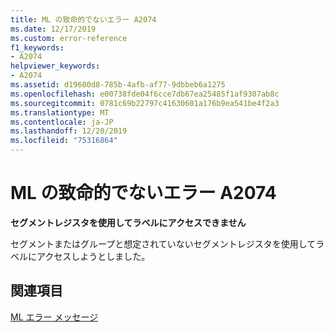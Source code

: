 ```yaml
---
title: ML の致命的でないエラー A2074
ms.date: 12/17/2019
ms.custom: error-reference
f1_keywords:
- A2074
helpviewer_keywords:
- A2074
ms.assetid: d19600d8-785b-4afb-af77-9dbbeb6a1275
ms.openlocfilehash: e00738fde04f6cce7db67ea25485f1af9307ab8c
ms.sourcegitcommit: 0781c69b22797c41630601a176b9ea541be4f2a3
ms.translationtype: MT
ms.contentlocale: ja-JP
ms.lasthandoff: 12/20/2019
ms.locfileid: "75316864"
---
```

# <a name="ml-nonfatal-error-a2074"></a>ML の致命的でないエラー A2074

**セグメントレジスタを使用してラベルにアクセスできません**

セグメントまたはグループと想定されていないセグメントレジスタを使用してラベルにアクセスしようとしました。

## <a name="see-also"></a>関連項目

[ML エラー メッセージ](ml-error-messages.md)
